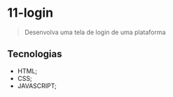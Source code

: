 # 11-login

>Desenvolva uma tela de login de uma plataforma


## Tecnologias
- HTML;
- CSS;
- JAVASCRIPT;
